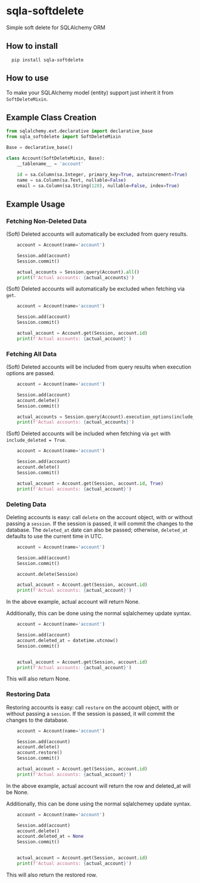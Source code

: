 # sqla-softdelete
Simple soft delete for SQLAlchemy ORM

How to install
------------  
```
  pip install sqla-softdelete
```

How to use
------------    
To make your SQLAlchemy model (entity) support just inherit it from `SoftDeleteMixin`. 

## Example Class Creation

```python
from sqlalchemy.ext.declarative import declarative_base
from sqla_softdelete import SoftDeleteMixin

Base = declarative_base()

class Account(SoftDeleteMixin, Base):
    __tablename__ = 'account'

    id = sa.Column(sa.Integer, primary_key=True, autoincrement=True)
    name = sa.Column(sa.Text, nullable=False)
    email = sa.Column(sa.String(128), nullable=False, index=True)

```

## Example Usage

### Fetching Non-Deleted Data

(Soft) Deleted accounts will automatically be excluded from query results.
```python
    account = Account(name='account')

    Session.add(account)
    Session.commit()

    actual_accounts = Session.query(Account).all()
    print(f'Actual accounts: {actual_accounts}')
```

(Soft) Deleted accounts will automatically be excluded when fetching via `get`.
```python
    account = Account(name='account')

    Session.add(account)
    Session.commit()

    actual_account = Account.get(Session, account.id)
    print(f'Actual accounts: {actual_account}')
```

### Fetching All Data

(Soft) Deleted accounts will be included from query results when execution options are passed.
```python
    account = Account(name='account')

    Session.add(account)
    account.delete()
    Session.commit()

    actual_accounts = Session.query(Account).execution_options(include_deleted=True).all()
    print(f'Actual accounts: {actual_accounts}')
```

(Soft) Deleted accounts will be included when fetching via `get` with `include_deleted = True`.
```python
    account = Account(name='account')

    Session.add(account)
    account.delete()
    Session.commit()

    actual_account = Account.get(Session, account.id, True)
    print(f'Actual accounts: {actual_account}')
```

### Deleting Data
Deleting accounts is easy: call `delete` on the account object, with or without passing a `session`. If the session is passed, it will commit the changes to the database. The `deleted_at` date can also be passed; otherwise, `deleted_at` defaults to use the current time in UTC.
```python
    account = Account(name='account')

    Session.add(account)
    Session.commit()

    account.delete(Session)

    actual_account = Account.get(Session, account.id)
    print(f'Actual accounts: {actual_account}')
```
In the above example, actual account will return None.

Additionally, this can be done using the normal sqlalchemey update syntax.
```python
    account = Account(name='account')

    Session.add(account)
    account.deleted_at = datetime.utcnow()
    Session.commit()


    actual_account = Account.get(Session, account.id)
    print(f'Actual accounts: {actual_account}')
```
This will also return None.

### Restoring Data
Restoring accounts is easy: call `restore` on the account object, with or without passing a `session`. If the session is passed, it will commit the changes to the database.
```python
    account = Account(name='account')

    Session.add(account)
    account.delete()
    account.restore()
    Session.commit()

    actual_account = Account.get(Session, account.id)
    print(f'Actual accounts: {actual_account}')
```
In the above example, actual account will return the row and deleted_at will be None.

Additionally, this can be done using the normal sqlalchemey update syntax.
```python
    account = Account(name='account')

    Session.add(account)
    account.delete()
    account.deleted_at = None
    Session.commit()


    actual_account = Account.get(Session, account.id)
    print(f'Actual accounts: {actual_account}')
```
This will also return the restored row.
